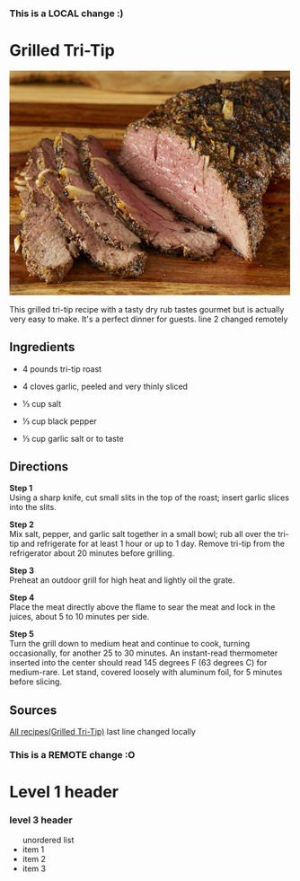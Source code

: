 ### This is a LOCAL change :)
# Grilled Tri-Tip

<img src="https://github.com/YVincode/recipe/blob/main/recipe.jpg?raw=true" alt="Grilled Tri-Tip" style="width:500px;height:400px;">


This grilled tri-tip recipe with a tasty dry rub tastes gourmet but is actually very easy to make. It's a perfect dinner for guests. line 2 changed remotely


## Ingredients
- 4 pounds tri-tip roast

- 4 cloves garlic, peeled and very thinly sliced

- ⅓ cup salt

- ⅓ cup black pepper

- ⅓ cup garlic salt or to taste
## Directions
**Step 1**<br/> 
Using a sharp knife, cut small slits in the top of the roast; insert garlic slices into the slits.<br/> 

**Step 2**<br/>
Mix salt, pepper, and garlic salt together in a small bowl; rub all over the tri-tip and refrigerate for at least 1 hour or up to 1 day. Remove tri-tip from the refrigerator about 20 minutes before grilling.<br/>

**Step 3**<br/>
Preheat an outdoor grill for high heat and lightly oil the grate.<br/> 

**Step 4**<br/> 
Place the meat directly above the flame to sear the meat and lock in the juices, about 5 to 10 minutes per side.<br/> 

**Step 5**<br/> 
Turn the grill down to medium heat and continue to cook, turning occasionally, for another 25 to 30 minutes. An instant-read thermometer inserted into the center should read 145 degrees F (63 degrees C) for medium-rare. Let stand, covered loosely with aluminum foil, for 5 minutes before slicing.<br/>

## Sources
[All recipes(Grilled Tri-Tip)](https://www.allrecipes.com/recipe/139269/grilled-tri-tip/)
last line changed locally
### This is a REMOTE change :O

# Level 1 header
### level 3 header
<ul> unordered list
    <li> item 1 </li>
    <li> item 2 </li>    
    <li> item 3 </li>
</ul>
